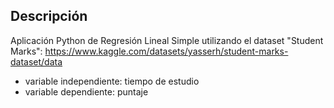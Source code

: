 ## Descripción
Aplicación Python de Regresión Lineal Simple utilizando el dataset "Student Marks": https://www.kaggle.com/datasets/yasserh/student-marks-dataset/data

- variable independiente: tiempo de estudio
- variable dependiente: puntaje
